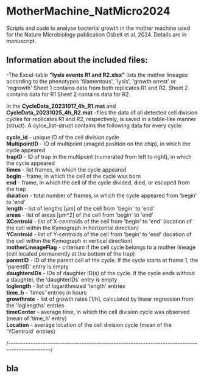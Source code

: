 # MotherMachine_NatMicro2024
Scripts and code to analyse bacterial growth in the mother machine used for the Nature Microbiology publication Osbelt et al. 2024. Details are in manuscript.

Information about the included files:
-------------------------------------------------------------------------------------------------


 -The Excel-table **"lysis events R1 and R2.xlsx"** lists the mother lineages according to the phenotypes 'filamentous', 'lysis', 'growth arrest' or 'regrowth'
Sheet 1 contains data from both replicates R1 and R2.
Sheet 2 contains data for R1
Sheet 2 contains data for R2

In the **CycleData_20231017_4h_R1.mat** and **CycleData_20231025_4h_R2.mat** -files the data of all detected cell division cycles for replicates R1 and R2, respectively, is saved in a table-like manner (struct). A cylce_list-struct contains the following data for every cycle:

**cycle_id** - unique ID of the cell division cycle <br>
**MultipointID** - ID of multipoint (imaged position on the chip), in which the cycle appeared <br>
**trapID** - ID of trap in the multipoint (numerated from left to right), in which the cycle appeared <br>
**times** - list frames, in which the cycle appeared <br>
**begin** - frame, in which the cell of the cycle was born <br>
**end** - frame, in which the cell of the cycle divided, died, or escaped from the trap <br>
**duration** - total number of frames, in which the cycle appeared from 'begin' to 'end' <br>
**length** - list of lengths [µm] of the cell from 'begin' to 'end' <br>
**areas** - list of areas [µm^2] of the cell from 'begin' to 'end' <br>
**XCentroid** - list of X-centroids of the cell from 'begin' to 'end' (location of the cell within the Kymograph in horizontal direction) <br>
**YCentroid** - list of Y-centroids of the cell from 'begin' to 'end' (location of the cell within the Kymograph in vertical direction) <br>
**motherLineageFlag** - criterium if the cell cycle belongs to a mother lineage (cell located permanently at the bottom of the trap) <br>
**parentID** - ID of the parent cell of the cycle. If the cycle starts at frame 1, the 'parentID' entry is empty <br>
**daughtersIDs** - IDs of daughter ID(s) of the cycle. If the cycle ends without a daughter, the 'daughterIDs' entry is empty <br>
**loglength** - list of logarithmized 'length' entries <br>
**time_h** - 'times' entries in hours <br>
**growthrate** - list of growth rates [1/h], calculated by linear regression from the 'loglengths' entries <br>
**timeCenter** - average time, in which the cell division cycle was observed (mean of 'time_h' entry) <br>
**Location** - average location of the cell division cycle (mean of the 'YCentroid' entries) <br>


/-----------------------------------------------------------------------------------------------/

bla
-------------------------------------------------------------------------------------------------
